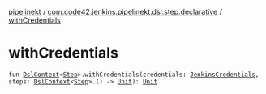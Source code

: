[pipelinekt](../index.md) / [com.code42.jenkins.pipelinekt.dsl.step.declarative](index.md) / [withCredentials](./with-credentials.md)

# withCredentials

`fun `[`DslContext`](../com.code42.jenkins.pipelinekt.dsl/-dsl-context/index.md)`<`[`Step`](../com.code42.jenkins.pipelinekt.core.step/-step/index.md)`>.withCredentials(credentials: `[`JenkinsCredentials`](../com.code42.jenkins.pipelinekt.core.credentials/-jenkins-credentials/index.md)`, steps: `[`DslContext`](../com.code42.jenkins.pipelinekt.dsl/-dsl-context/index.md)`<`[`Step`](../com.code42.jenkins.pipelinekt.core.step/-step/index.md)`>.() -> `[`Unit`](https://kotlinlang.org/api/latest/jvm/stdlib/kotlin/-unit/index.html)`): `[`Unit`](https://kotlinlang.org/api/latest/jvm/stdlib/kotlin/-unit/index.html)